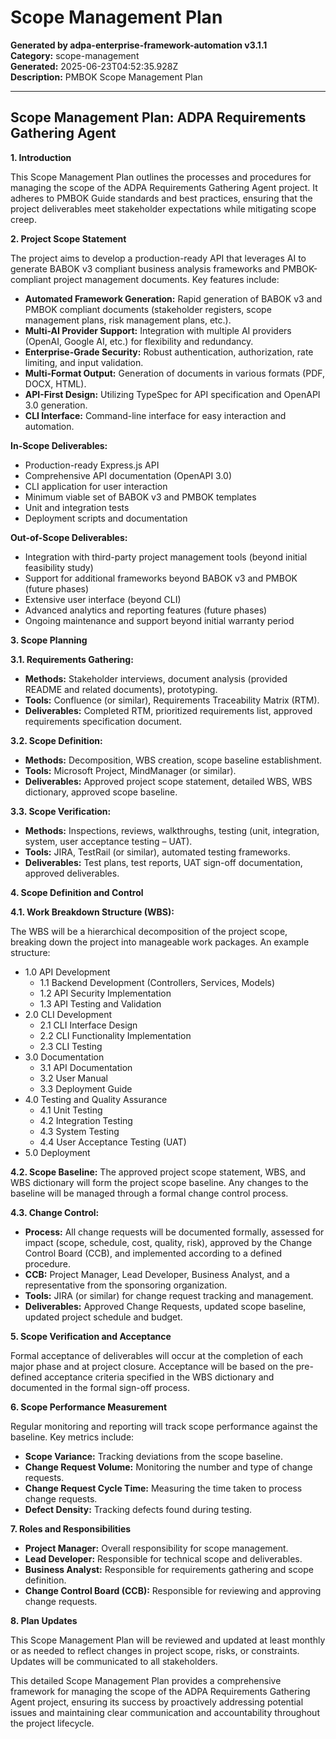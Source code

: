 # Scope Management Plan

**Generated by adpa-enterprise-framework-automation v3.1.1**  
**Category:** scope-management  
**Generated:** 2025-06-23T04:52:35.928Z  
**Description:** PMBOK Scope Management Plan

---

## Scope Management Plan: ADPA Requirements Gathering Agent

**1. Introduction**

This Scope Management Plan outlines the processes and procedures for managing the scope of the ADPA Requirements Gathering Agent project.  It adheres to PMBOK Guide standards and best practices, ensuring that the project deliverables meet stakeholder expectations while mitigating scope creep.

**2. Project Scope Statement**

The project aims to develop a production-ready API that leverages AI to generate BABOK v3 compliant business analysis frameworks and PMBOK-compliant project management documents.  Key features include:

* **Automated Framework Generation:**  Rapid generation of BABOK v3 and PMBOK compliant documents (stakeholder registers, scope management plans, risk management plans, etc.).
* **Multi-AI Provider Support:**  Integration with multiple AI providers (OpenAI, Google AI, etc.) for flexibility and redundancy.
* **Enterprise-Grade Security:** Robust authentication, authorization, rate limiting, and input validation.
* **Multi-Format Output:** Generation of documents in various formats (PDF, DOCX, HTML).
* **API-First Design:**  Utilizing TypeSpec for API specification and OpenAPI 3.0 generation.
* **CLI Interface:**  Command-line interface for easy interaction and automation.

**In-Scope Deliverables:**

* Production-ready Express.js API
* Comprehensive API documentation (OpenAPI 3.0)
* CLI application for user interaction
* Minimum viable set of BABOK v3 and PMBOK templates
* Unit and integration tests
* Deployment scripts and documentation

**Out-of-Scope Deliverables:**

* Integration with third-party project management tools (beyond initial feasibility study)
* Support for additional frameworks beyond BABOK v3 and PMBOK (future phases)
* Extensive user interface (beyond CLI)
* Advanced analytics and reporting features (future phases)
* Ongoing maintenance and support beyond initial warranty period


**3. Scope Planning**

**3.1. Requirements Gathering:**

* **Methods:** Stakeholder interviews, document analysis (provided README and related documents), prototyping.
* **Tools:**  Confluence (or similar), Requirements Traceability Matrix (RTM).
* **Deliverables:**  Completed RTM, prioritized requirements list, approved requirements specification document.

**3.2. Scope Definition:**

* **Methods:**  Decomposition, WBS creation, scope baseline establishment.
* **Tools:** Microsoft Project, MindManager (or similar).
* **Deliverables:**  Approved project scope statement, detailed WBS, WBS dictionary, approved scope baseline.

**3.3. Scope Verification:**

* **Methods:** Inspections, reviews, walkthroughs, testing (unit, integration, system, user acceptance testing – UAT).
* **Tools:**  JIRA, TestRail (or similar), automated testing frameworks.
* **Deliverables:**  Test plans, test reports, UAT sign-off documentation, approved deliverables.

**4. Scope Definition and Control**

**4.1. Work Breakdown Structure (WBS):**

The WBS will be a hierarchical decomposition of the project scope, breaking down the project into manageable work packages.  An example structure:

* 1.0 API Development
    * 1.1 Backend Development (Controllers, Services, Models)
    * 1.2 API Security Implementation
    * 1.3 API Testing and Validation
* 2.0 CLI Development
    * 2.1 CLI Interface Design
    * 2.2 CLI Functionality Implementation
    * 2.3 CLI Testing
* 3.0 Documentation
    * 3.1 API Documentation
    * 3.2 User Manual
    * 3.3 Deployment Guide
* 4.0 Testing and Quality Assurance
    * 4.1 Unit Testing
    * 4.2 Integration Testing
    * 4.3 System Testing
    * 4.4 User Acceptance Testing (UAT)
* 5.0 Deployment

**4.2.  Scope Baseline:**  The approved project scope statement, WBS, and WBS dictionary will form the project scope baseline.  Any changes to the baseline will be managed through a formal change control process.

**4.3. Change Control:**

* **Process:**  All change requests will be documented formally, assessed for impact (scope, schedule, cost, quality, risk), approved by the Change Control Board (CCB), and implemented according to a defined procedure.
* **CCB:**  Project Manager, Lead Developer, Business Analyst, and a representative from the sponsoring organization.
* **Tools:**  JIRA (or similar) for change request tracking and management.
* **Deliverables:**  Approved Change Requests, updated scope baseline, updated project schedule and budget.

**5. Scope Verification and Acceptance**

Formal acceptance of deliverables will occur at the completion of each major phase and at project closure.  Acceptance will be based on the pre-defined acceptance criteria specified in the WBS dictionary and documented in the formal sign-off process.

**6. Scope Performance Measurement**

Regular monitoring and reporting will track scope performance against the baseline. Key metrics include:

* **Scope Variance:**  Tracking deviations from the scope baseline.
* **Change Request Volume:**  Monitoring the number and type of change requests.
* **Change Request Cycle Time:**  Measuring the time taken to process change requests.
* **Defect Density:** Tracking defects found during testing.

**7.  Roles and Responsibilities**

* **Project Manager:** Overall responsibility for scope management.
* **Lead Developer:** Responsible for technical scope and deliverables.
* **Business Analyst:**  Responsible for requirements gathering and scope definition.
* **Change Control Board (CCB):** Responsible for reviewing and approving change requests.


**8.  Plan Updates**

This Scope Management Plan will be reviewed and updated at least monthly or as needed to reflect changes in project scope, risks, or constraints.  Updates will be communicated to all stakeholders.


This detailed Scope Management Plan provides a comprehensive framework for managing the scope of the ADPA Requirements Gathering Agent project, ensuring its success by proactively addressing potential issues and maintaining clear communication and accountability throughout the project lifecycle.
